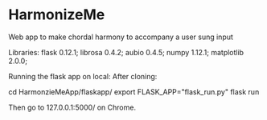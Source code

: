 # HarmonizeMe
Web app to make chordal harmony to accompany a user sung input

Libraries:
flask 0.12.1;
librosa 0.4.2;
aubio 0.4.5;
numpy 1.12.1;
matplotlib 2.0.0;

Running the flask app on local:
After cloning:

cd HarmonzieMeApp/flaskapp/
export FLASK_APP="flask_run.py"
flask run

Then go to 127.0.0.1:5000/ on Chrome.
